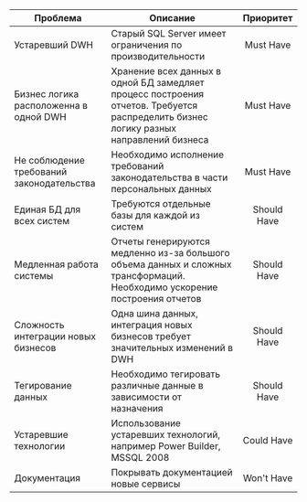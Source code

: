 | Проблема                                  | Описание                                                                                                                              |  Приоритет  |
| ----------------------------------------- | ------------------------------------------------------------------------------------------------------------------------------------- | :---------: |
| Устаревший DWH                            | Старый SQL Server имеет ограничения по производительности                                                                             |  Must Have  |
| Бизнес логика расположенна в одной DWH    | Хранение всех данных в одной БД замедляет процесс построения отчетов. Требуется распределить бизнес логику разных направлений бизнеса |  Must Have  |
| Не соблюдение требований законодательства | Необходимо исполнение требований законодательства в части персональных данных                                                         |  Must Have  |
| Единая БД для всех систем                 | Требуются отдельные базы для каждой из систем                                                                                         | Should Have |
| Медленная работа системы                  | Отчеты генерируются медленно из-за большого объема данных и сложных трансформаций. Необходимо ускорение построения отчетов            | Should Have |
| Сложность интеграции новых бизнесов       | Одна шина данных, интеграция новых бизнесов требует значительных изменений в DWH                                                      | Should Have |
| Тегирование данных                        | Необходимо тегировать различные данные в зависимости от назначения                                                                    | Should Have |
| Устаревшие технологии                     | Использование устаревших технологий, например Power Builder, MSSQL 2008                                                               | Could Have  |
| Документация                              | Покрывать документацией новые сервисы                                                                                                 | Won't Have  |
